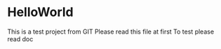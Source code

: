 # HelloWorld
This is a test project from GIT
Please read this file at first
To test please read doc

